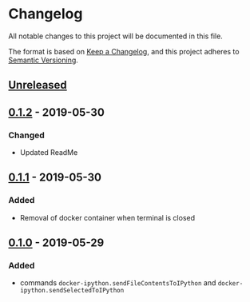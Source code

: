 # Changelog
All notable changes to this project will be documented in this file.

The format is based on [Keep a Changelog](https://keepachangelog.com/en/1.0.0/),
and this project adheres to [Semantic Versioning](https://semver.org/spec/v2.0.0.html).

## [Unreleased]

## [0.1.2] - 2019-05-30
### Changed
- Updated ReadMe

## [0.1.1] - 2019-05-30
### Added
- Removal of docker container when terminal is closed

## [0.1.0] - 2019-05-29
### Added
- commands `docker-ipython.sendFileContentsToIPython` and `docker-ipython.sendSelectedToIPython`

[Unreleased]: https://github.com/haranjackson/vscode-docker-ipython/compare/0.1.2...HEAD
[0.1.2]: https://github.com/haranjackson/vscode-docker-ipython/compare/0.1.1...0.1.2
[0.1.1]: https://github.com/haranjackson/vscode-docker-ipython/compare/0.1.0...0.1.1
[0.1.0]: https://github.com/haranjackson/vscode-docker-ipython/releases/tag/0.1.0